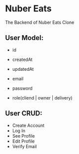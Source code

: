 # Nuber Eats

The Backend of Nuber Eats Clone

## User Model:

-   id
-   createdAt
-   updatedAt

-   email
-   password
-   role(cliend | owner | delivery)

## User CRUD:

-   Create Account
-   Log In
-   See Profile
-   Edit Profile
-   Verify Email
